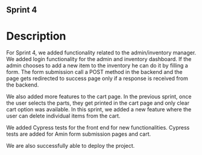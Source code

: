 ## Sprint 4

# Description

For Sprint 4, we added functionality related to the admin/inventory manager. We added login functionality for the admin and inventory dashboard. If the admin chooses to add a new item to the inventory he can do it by filling a form. The form submission call a POST method in the backend and the page gets redirected to success page only if a response is received from the backend.

We also added more features to the cart page. In the previous sprint, once the user selects the parts, they get printed in the cart page and only clear cart option was available. In this sprint, we added a new feature where the user can delete individual items from the cart.

We added Cypress tests for the front end for new functionalities. Cypress tests are added for Amin form submission pages and cart. 


We are also successfully able to deploy the project.









